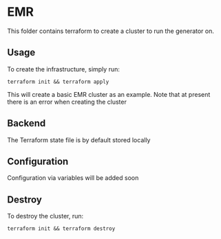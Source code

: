 # EMR
This folder contains terraform to create a cluster to run the generator on.

## Usage
To create the infrastructure, simply run:
```shell
terraform init && terraform apply
```
This will create a basic EMR cluster as an example. Note that at present there is an error when creating the cluster

## Backend
The Terraform state file is by default stored locally

## Configuration
Configuration via variables will be added soon

## Destroy
To destroy the cluster, run:
```shell
terraform init && terraform destroy
```